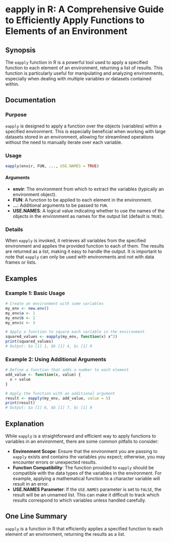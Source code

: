 <!--
Meta Description: # eapply in R: A Comprehensive Guide to Efficiently Apply Functions to Elements of an Environment ## Synopsis The `eapply` function in R is a powerful...
Meta Keywords: environment, function, eapply, variables, each
-->

# eapply in R: A Comprehensive Guide to Efficiently Apply Functions to Elements of an Environment

## Synopsis
The `eapply` function in R is a powerful tool used to apply a specified function to each element of an environment, returning a list of results. This function is particularly useful for manipulating and analyzing environments, especially when dealing with multiple variables or datasets contained within.

## Documentation
### Purpose
`eapply` is designed to apply a function over the objects (variables) within a specified environment. This is especially beneficial when working with large datasets stored in an environment, allowing for streamlined operations without the need to manually iterate over each variable.

### Usage
```R
eapply(envir, FUN, ..., USE.NAMES = TRUE)
```

#### Arguments
- **envir**: The environment from which to extract the variables (typically an environment object).
- **FUN**: A function to be applied to each element in the environment.
- **...**: Additional arguments to be passed to `FUN`.
- **USE.NAMES**: A logical value indicating whether to use the names of the objects in the environment as names for the output list (default is `TRUE`).

### Details
When `eapply` is invoked, it retrieves all variables from the specified environment and applies the provided function to each of them. The results are returned as a list, making it easy to handle the output. It is important to note that `eapply` can only be used with environments and not with data frames or lists.

## Examples
### Example 1: Basic Usage
```R
# Create an environment with some variables
my_env <- new.env()
my_env$a <- 1
my_env$b <- 2
my_env$c <- 3

# Apply a function to square each variable in the environment
squared_values <- eapply(my_env, function(x) x^2)
print(squared_values)
# Output: $a [1] 1, $b [1] 4, $c [1] 9
```

### Example 2: Using Additional Arguments
```R
# Define a function that adds a number to each element
add_value <- function(x, value) {
  x + value
}

# Apply the function with an additional argument
result <- eapply(my_env, add_value, value = 5)
print(result)
# Output: $a [1] 6, $b [1] 7, $c [1] 8
```

## Explanation
While `eapply` is a straightforward and efficient way to apply functions to variables in an environment, there are some common pitfalls to consider:
- **Environment Scope**: Ensure that the environment you are passing to `eapply` exists and contains the variables you expect; otherwise, you may encounter errors or unexpected results.
- **Function Compatibility**: The function provided to `eapply` should be compatible with the data types of the variables in the environment. For example, applying a mathematical function to a character variable will result in an error.
- **USE.NAMES Parameter**: If the `USE.NAMES` parameter is set to `FALSE`, the result will be an unnamed list. This can make it difficult to track which results correspond to which variables unless handled carefully.

## One Line Summary
`eapply` is a function in R that efficiently applies a specified function to each element of an environment, returning the results as a list.